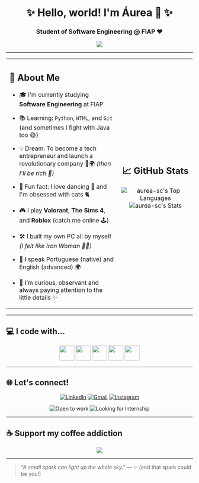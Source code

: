 <h1 align="center">✨ Hello, world! I'm Áurea 🦊 ✨</h1>
<h3 align="center">Student of Software Engineering @ FIAP ❤</h3>

<p align="center">
  <img src="https://readme-typing-svg.herokuapp.com/?lines=Learning+to+code+with+love+💻💖;Future+game+dev+🎮🛠️;Crazy+cat+lady+in+training+🐱;Coffee-powered+student+☕🚀&center=true&width=440&height=45">
</p>

---
<table>
  <tr>
    <td width="60%">
      
## 🌸 About Me

- 🎓 I'm currently studying **Software Engineering** at FIAP  
- 📚 Learning: `Python`, `HTML`, and `Git` (and sometimes I fight with Java too 😅)  
- 💡 Dream: To become a tech entrepreneur and launch a revolutionary company 💼🌍 _(then I’ll be rich 💸)_  
- 🎲 Fun fact: I love dancing 💃 and I'm obsessed with cats 🐈  
- 🎮 I play **Valorant**, **The Sims 4**, and **Roblox** (catch me online 🕹️)  
- 🛠️ I built my own PC all by myself _(I felt like Iron Woman 💪✨)_  
- 💬 I speak Portuguese (native) and English (advanced) 🌍  
- 👀 I’m curious, observant and always paying attention to the little details ✨  

    </td>
    <td width="40%" align="center">

## 📈 GitHub Stats

![aurea-sc's Top Languages](https://github-readme-stats.vercel.app/api/top-langs/?username=aurea-sc&theme=vue-dark&show_icons=true&hide_border=true&layout=compact)
![aurea-sc's Stats](https://github-readme-stats.vercel.app/api?username=aurea-sc&theme=vue-dark&show_icons=true&hide_border=true&count_private=true)


   </td>
  </tr>
</table>

---

## 💻 I code with...

<p align="center">
  <img src="https://cdn.jsdelivr.net/gh/devicons/devicon/icons/html5/html5-original.svg" height="40" width="40" />
  <img src="https://cdn.jsdelivr.net/gh/devicons/devicon/icons/css3/css3-original.svg" height="40" width="40" />
  <img src="https://cdn.jsdelivr.net/gh/devicons/devicon/icons/javascript/javascript-original.svg" height="40" width="40" />
  <img src="https://cdn.jsdelivr.net/gh/devicons/devicon/icons/java/java-original.svg" height="40" width="40" />
  <img src="https://cdn.jsdelivr.net/gh/devicons/devicon/icons/python/python-original.svg" height="40" width="40" />
</p>

---

## 🌐 Let's connect!

<p align="center">
  <a href="https://www.linkedin.com/in/%C3%A1urea-s-carminato-757125254/" target="_blank"><img alt="LinkedIn" src="https://img.shields.io/badge/LinkedIn-%230077B5.svg?&style=for-the-badge&logo=linkedin&logoColor=white"/></a>
  <a href="mailto:aureascarminato@gmail.com"><img alt="Gmail" src="https://img.shields.io/badge/Gmail-D14836?style=for-the-badge&logo=gmail&logoColor=white"/></a>
  <a href="https://www.instagram.com/333.kitty" target="_blank"><img alt="Instagram" src="https://img.shields.io/badge/Instagram-E4405F?style=for-the-badge&logo=instagram&logoColor=white"/></a>
</p>

<p align="center">
  <img alt="Open to work" src="https://img.shields.io/badge/Open%20to%20Work-25D366?style=for-the-badge&logo=github&logoColor=white" />
  <img alt="Looking for Internship" src="https://img.shields.io/badge/Looking%20for%20Internship-FFB6C1?style=for-the-badge&logo=codeforces&logoColor=white" />
</p>

---

## ☕ Support my coffee addiction

<p align="center">
  <a href="https://www.buymeacoffee.com/yourusername" target="_blank">
    <img src="https://img.shields.io/badge/Buy me a coffee-FFDD00?style=for-the-badge&logo=buy-me-a-coffee&logoColor=black" />
  </a>
</p>

---

> _"A small spark can light up the whole sky."_ — ✨ (and that spark could be you!)
